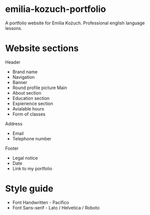 # emilia-kozuch-portfolio
 A portfolio website for Emilia Kożuch. Professional english language lessons.

# Website sections
Header 
 - Brand name
 - Navigation
 - Banner
 - Round profile picture
Main
 - About section
 - Education section
 - Expierience section
 - Avialable hours 
 - Form of classes

Address
 - Email
 - Telephone number

Footer
 - Legal notice
 - Date
 - Link to my portfolio

# Style guide
 - Font Handwritten - Pacifico
 - Font Sans-serif - Lato / Helvetica / Roboto